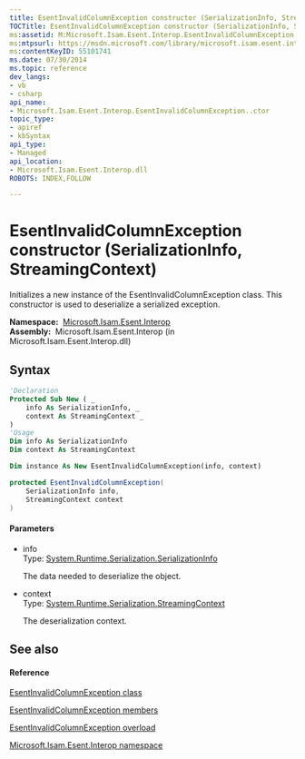 ```yaml
---
title: EsentInvalidColumnException constructor (SerializationInfo, StreamingContext)
TOCTitle: EsentInvalidColumnException constructor (SerializationInfo, StreamingContext)
ms:assetid: M:Microsoft.Isam.Esent.Interop.EsentInvalidColumnException.#ctor(System.Runtime.Serialization.SerializationInfo,System.Runtime.Serialization.StreamingContext)
ms:mtpsurl: https://msdn.microsoft.com/library/microsoft.isam.esent.interop.esentinvalidcolumnexception.esentinvalidcolumnexception(v=EXCHG.10)
ms:contentKeyID: 55101741
ms.date: 07/30/2014
ms.topic: reference
dev_langs:
- vb
- csharp
api_name: 
- Microsoft.Isam.Esent.Interop.EsentInvalidColumnException..ctor
topic_type: 
- apiref
- kbSyntax
api_type: 
- Managed
api_location: 
- Microsoft.Isam.Esent.Interop.dll
ROBOTS: INDEX,FOLLOW

---
```


# EsentInvalidColumnException constructor (SerializationInfo, StreamingContext)

Initializes a new instance of the EsentInvalidColumnException class. This constructor is used to deserialize a serialized exception.

**Namespace:**  [Microsoft.Isam.Esent.Interop](hh596136\(v=exchg.10\).md)  
**Assembly:**  Microsoft.Isam.Esent.Interop (in Microsoft.Isam.Esent.Interop.dll)

## Syntax

``` vb
'Declaration
Protected Sub New ( _
    info As SerializationInfo, _
    context As StreamingContext _
)
'Usage
Dim info As SerializationInfo
Dim context As StreamingContext

Dim instance As New EsentInvalidColumnException(info, context)
```

``` csharp
protected EsentInvalidColumnException(
    SerializationInfo info,
    StreamingContext context
)
```

#### Parameters

  - info  
    Type: [System.Runtime.Serialization.SerializationInfo](/dotnet/api/system.runtime.serialization.serializationinfo)  
    
    The data needed to deserialize the object.

<!-- end list -->

  - context  
    Type: [System.Runtime.Serialization.StreamingContext](/dotnet/api/system.runtime.serialization.streamingcontext)  
    
    The deserialization context.

## See also

#### Reference

[EsentInvalidColumnException class](dn319487\(v=exchg.10\).md)

[EsentInvalidColumnException members](dn319449\(v=exchg.10\).md)

[EsentInvalidColumnException overload](dn319490\(v=exchg.10\).md)

[Microsoft.Isam.Esent.Interop namespace](hh596136\(v=exchg.10\).md)